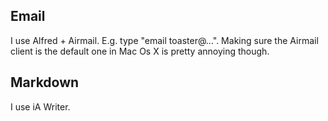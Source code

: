 Email
-----

I use Alfred + Airmail. E.g. type "email toaster@...". Making sure the Airmail
client is the default one in Mac Os X is pretty annoying though.

Markdown
--------

I use iA Writer.
